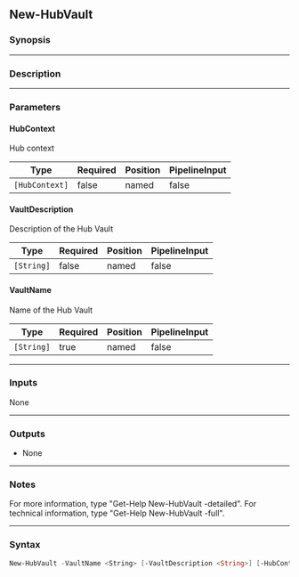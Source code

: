 New-HubVault
------------

### Synopsis

---

### Description

---

### Parameters
#### **HubContext**
Hub context

|Type          |Required|Position|PipelineInput|
|--------------|--------|--------|-------------|
|`[HubContext]`|false   |named   |false        |

#### **VaultDescription**
Description of the Hub Vault

|Type      |Required|Position|PipelineInput|
|----------|--------|--------|-------------|
|`[String]`|false   |named   |false        |

#### **VaultName**
Name of the Hub Vault

|Type      |Required|Position|PipelineInput|
|----------|--------|--------|-------------|
|`[String]`|true    |named   |false        |

---

### Inputs
None

---

### Outputs
* None

---

### Notes
For more information, type "Get-Help New-HubVault -detailed". For technical information, type "Get-Help New-HubVault -full".

---

### Syntax
```PowerShell
New-HubVault -VaultName <String> [-VaultDescription <String>] [-HubContext <HubContext>] [<CommonParameters>]
```
